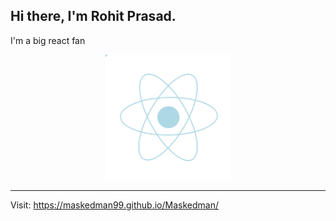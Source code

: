 ## Hi there, I'm Rohit Prasad.
  
I'm a big react fan

<p align = "center">
  <img alt="react" src="/react.svg?sanitize=true" width="200">
</p>

 ---

Visit:  https://maskedman99.github.io/Maskedman/
